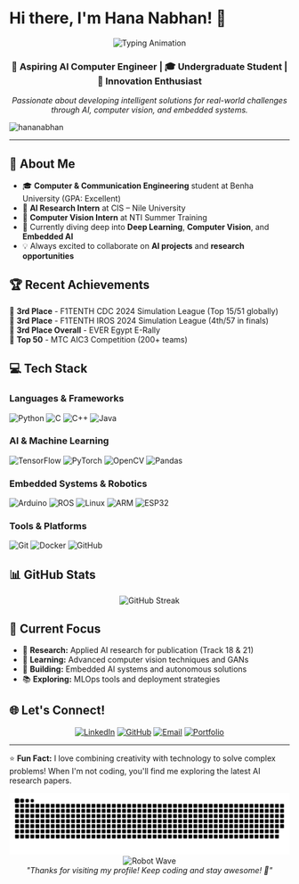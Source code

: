 # Hi there, I'm Hana Nabhan! 👋

<div align="center">
  <img src="https://readme-typing-svg.herokuapp.com/?lines=AI+Engineer+in+Training;Robotics+Enthusiast;Problem+Solver;Always+Learning!&font=Fira%20Code&center=true&width=440&height=45&color=f75c7e&vCenter=true&size=22" alt="Typing Animation">
</div>

<h3 align="center">🤖 Aspiring AI Computer Engineer | 🎓 Undergraduate Student | 🚀 Innovation Enthusiast</h3>

<p align="center">
  <em>Passionate about developing intelligent solutions for real-world challenges through AI, computer vision, and embedded systems.</em>
</p>

<p align="left"> 
  <img src="https://komarev.com/ghpvc/?username=hananabhan&label=Profile%20views&color=0e75b6&style=flat" alt="hananabhan" /> 
</p>

---

## 🚀 About Me

- 🎓 **Computer & Communication Engineering** student at Benha University (GPA: Excellent)
- 🔬 **AI Research Intern** at CIS – Nile University
- 🤖 **Computer Vision Intern** at NTI Summer Training
- 🌱 Currently diving deep into **Deep Learning**, **Computer Vision**, and **Embedded AI**
- 💡 Always excited to collaborate on **AI projects** and **research opportunities**

## 🏆 Recent Achievements

🥉 **3rd Place** - F1TENTH CDC 2024 Simulation League (Top 15/51 globally)  
🥉 **3rd Place** - F1TENTH IROS 2024 Simulation League (4th/57 in finals)  
🥉 **3rd Place Overall** - EVER Egypt E-Rally   
🏅 **Top 50** - MTC AIC3 Competition (200+ teams)

## 💻 Tech Stack

### Languages & Frameworks
![Python](https://img.shields.io/badge/Python-3776AB?style=for-the-badge&logo=python&logoColor=white)
![C](https://img.shields.io/badge/C-00599C?style=for-the-badge&logo=c&logoColor=white)
![C++](https://img.shields.io/badge/C++-00599C?style=for-the-badge&logo=cplusplus&logoColor=white)
![Java](https://img.shields.io/badge/Java-ED8B00?style=for-the-badge&logo=java&logoColor=white)

### AI & Machine Learning
![TensorFlow](https://img.shields.io/badge/TensorFlow-FF6F00?style=for-the-badge&logo=tensorflow&logoColor=white)
![PyTorch](https://img.shields.io/badge/PyTorch-EE4C2C?style=for-the-badge&logo=pytorch&logoColor=white)
![OpenCV](https://img.shields.io/badge/OpenCV-27338e?style=for-the-badge&logo=OpenCV&logoColor=white)
![Pandas](https://img.shields.io/badge/Pandas-2C2D72?style=for-the-badge&logo=pandas&logoColor=white)

### Embedded Systems & Robotics
![Arduino](https://img.shields.io/badge/Arduino-00979D?style=for-the-badge&logo=Arduino&logoColor=white)
![ROS](https://img.shields.io/badge/ROS-22314E?style=for-the-badge&logo=ROS&logoColor=white)
![Linux](https://img.shields.io/badge/Linux-FCC624?style=for-the-badge&logo=linux&logoColor=black)
![ARM](https://img.shields.io/badge/ARM-0091BD?style=for-the-badge&logo=arm&logoColor=white)
![ESP32](https://img.shields.io/badge/ESP32-3C3C3C?style=for-the-badge&logo=espressif&logoColor=white)

### Tools & Platforms
![Git](https://img.shields.io/badge/Git-F05032?style=for-the-badge&logo=git&logoColor=white)
![Docker](https://img.shields.io/badge/Docker-2496ED?style=for-the-badge&logo=docker&logoColor=white)
![GitHub](https://img.shields.io/badge/GitHub-100000?style=for-the-badge&logo=github&logoColor=white)

## 📊 GitHub Stats

<div align="center">
  <img src="https://github-readme-streak-stats.herokuapp.com/?user=HanaNabhan&theme=radical&hide_border=true" alt="GitHub Streak" />
</div>

## 🎯 Current Focus

- 🔬 **Research:** Applied AI research for publication (Track 18 & 21)
- 🤖 **Learning:** Advanced computer vision techniques and GANs
- 🚀 **Building:** Embedded AI systems and autonomous solutions
- 📚 **Exploring:** MLOps tools and deployment strategies

## 🌐 Let's Connect!

<div align="center">
  
[![LinkedIn](https://img.shields.io/badge/LinkedIn-0077B5?style=for-the-badge&logo=linkedin&logoColor=white)](https://linkedin.com/in/Hana-Nabhan)
[![GitHub](https://img.shields.io/badge/GitHub-100000?style=for-the-badge&logo=github&logoColor=white)](https://github.com/HanaNabhan)
[![Email](https://img.shields.io/badge/Email-D14836?style=for-the-badge&logo=gmail&logoColor=white)](mailto:hanna.nabhann@gmail.com)
[![Portfolio](https://img.shields.io/badge/Portfolio-FF5722?style=for-the-badge&logo=google-chrome&logoColor=white)](https://hananabhan.github.io/portfolio)

</div>

---

⭐️ **Fun Fact:** I love combining creativity with technology to solve complex problems! When I'm not coding, you'll find me exploring the latest AI research papers.

<div align="center">
  <img src="https://raw.githubusercontent.com/platane/platane/output/github-contribution-grid-snake-dark.svg" alt="Snake animation" />
</div>

<div align="center">
  <img src="https://media.giphy.com/media/M9gbBd9nbDrOTu1Mqx/giphy.gif" alt="Robot Wave" width="100">
  <br>
  <em>"Thanks for visiting my profile! Keep coding and stay awesome! 🚀"</em>
</div>
